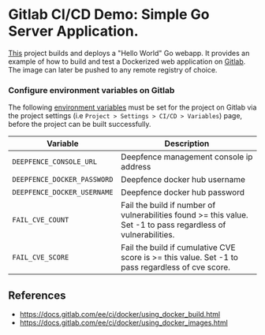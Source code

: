 # Gitlab CI/CD Demo: Simple Go Server Application.

[This](https://gitlab.com/deepfence-gitlab/simple_go_server) project builds and deploys a "Hello World" Go webapp. It provides an example of how to build and test a Dockerized 
web application on [Gitlab](https://gitlab.com). The image can later be pushed to any remote registry of choice.

### Configure environment variables on Gitlab
The following [environment variables](https://docs.gitlab.com/ee/ci/variables/) must be set for the project on Gitlab 
via the project settings (i.e `Project > Settings > CI/CD > Variables`) page, before the project can be built successfully.


| Variable                    | Description                                                                                                    |
|-----------------------------|----------------------------------------------------------------------------------------------------------------|
| `DEEPFENCE_CONSOLE_URL`     | Deepfence management console ip address                                                                        |
| `DEEPFENCE_DOCKER_PASSWORD` | Deepfence docker hub username                                                                                  |
| `DEEPFENCE_DOCKER_USERNAME` | Deepfence docker hub password                                                                                  |
| `FAIL_CVE_COUNT`            | Fail the build if number of vulnerabilities found >= this value. Set -1 to pass regardless of vulnerabilities. |
| `FAIL_CVE_SCORE`            | Fail the build if cumulative CVE score is >= this value. Set -1 to pass regardless of cve score.               |

## References
- https://docs.gitlab.com/ee/ci/docker/using_docker_build.html
- https://docs.gitlab.com/ee/ci/docker/using_docker_images.html

